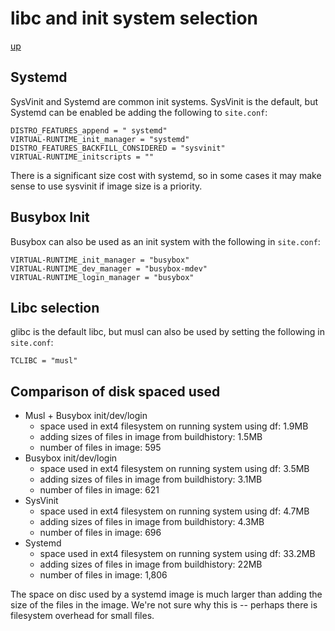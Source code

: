 # libc and init system selection

[up](README.md)

## Systemd

SysVinit and Systemd are common init systems. SysVinit is the default, but Systemd can
be enabled be adding the following to `site.conf`:

```
DISTRO_FEATURES_append = " systemd"
VIRTUAL-RUNTIME_init_manager = "systemd"
DISTRO_FEATURES_BACKFILL_CONSIDERED = "sysvinit"
VIRTUAL-RUNTIME_initscripts = ""
```

There is a significant size cost with systemd, so in some cases it may make sense to
use sysvinit if image size is a priority.

## Busybox Init

Busybox can also be used as an init system with the following in `site.conf`:

```
VIRTUAL-RUNTIME_init_manager = "busybox"
VIRTUAL-RUNTIME_dev_manager = "busybox-mdev"
VIRTUAL-RUNTIME_login_manager = "busybox"
```

## Libc selection

glibc is the default libc, but musl can also be used by setting the following in
`site.conf`:

```
TCLIBC = "musl"
```

## Comparison of disk spaced used

- Musl + Busybox init/dev/login
  - space used in ext4 filesystem on running system using df: 1.9MB
  - adding sizes of files in image from buildhistory: 1.5MB
  - number of files in image: 595
- Busybox init/dev/login
  - space used in ext4 filesystem on running system using df: 3.5MB
  - adding sizes of files in image from buildhistory: 3.1MB
  - number of files in image: 621
- SysVinit
  - space used in ext4 filesystem on running system using df: 4.7MB
  - adding sizes of files in image from buildhistory: 4.3MB
  - number of files in image: 696
- Systemd
  - space used in ext4 filesystem on running system using df: 33.2MB
  - adding sizes of files in image from buildhistory: 22MB
  - number of files in image: 1,806

The space on disc used by a systemd image is much larger than adding the size of
the files in the image. We're not sure why this is -- perhaps there is filesystem
overhead for small files.
